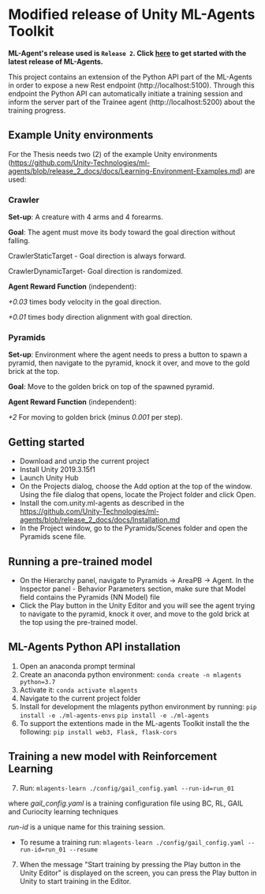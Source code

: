 # **Modified release** of Unity ML-Agents Toolkit

**ML-Agent's release used is `Release 2`. Click
[here](https://github.com/Unity-Technologies/ml-agents/tree/release_2_docs/docs/Readme.md)
to get started with the latest release of ML-Agents.**

This project contains an extension of the Python API part of the ML-Agents in order to expose a new Rest endpoint (http://localhost:5100). Through this endpoint the Python API can automatically initiate a training session and inform the server part of the Trainee agent (http://localhost:5200) about the training progress.

## Example Unity environments

For the Thesis needs two (2) of the example Unity environments (https://github.com/Unity-Technologies/ml-agents/blob/release_2_docs/docs/Learning-Environment-Examples.md) are used:

### Crawler
**Set-up**: A creature with 4 arms and 4 forearms.

**Goal**: The agent must move its body toward the goal direction without falling.

CrawlerStaticTarget - Goal direction is always forward.

CrawlerDynamicTarget- Goal direction is randomized.

**Agent Reward Function** (independent):

*+0.03* times body velocity in the goal direction.

*+0.01* times body direction alignment with goal direction.

### Pyramids
**Set-up**: Environment where the agent needs to press a button to spawn a pyramid, then navigate to the pyramid, knock it over, and move to the gold brick at the top.

**Goal**: Move to the golden brick on top of the spawned pyramid.

**Agent Reward Function** (independent):

*+2* For moving to golden brick (minus *0.001* per step).


## Getting started

* Download and unzip the current project
* Install Unity 2019.3.15f1
* Launch Unity Hub
* On the Projects dialog, choose the Add option at the top of the window. Using the file dialog that opens, locate the Project folder and click Open.
* Install the com.unity.ml-agents as described in the https://github.com/Unity-Technologies/ml-agents/blob/release_2_docs/docs/Installation.md
* In the Project window, go to the Pyramids/Scenes folder and open the Pyramids scene file.

## Running a pre-trained model

* On the Hierarchy panel, navigate to Pyramids -> AreaPB -> Agent. In the Inspector panel - Behavior Parameters section, make sure that Model field contains the Pyramids (NN Model) file
* Click the Play button in the Unity Editor and you will see the agent trying to navigate to the pyramid, knock it over, and move to the gold brick at the top using the pre-trained model.

## ML-Agents Python API installation

1. Open an anaconda prompt terminal
2. Create an anaconda python environment: `conda create -n mlagents python=3.7`
3. Activate it: `conda activate mlagents`
4. Navigate to the current project folder
5. Install for development the mlagents python environment by running:
`pip install -e ./ml-agents-envs`
`pip install -e ./ml-agents`
6. To support the extentions made in the ML-agents Toolkit install the the following:
`pip install web3, Flask, flask-cors`

## Training a new model with Reinforcement Learning

7. Run:  `mlagents-learn ./config/gail_config.yaml --run-id=run_01`

where
*gail_config.yaml* is a training configuration file using BC, RL, GAIL and Curiocity learning techniques

*run-id* is a unique name for this training session.

* To resume a training run: `mlagents-learn ./config/gail_config.yaml --run-id=run_01 --resume` 

7. When the message "Start training by pressing the Play button in the Unity Editor" is displayed on the screen, you can press the Play button in Unity to start training in the Editor.